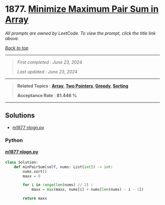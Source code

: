 # 1877. [Minimize Maximum Pair Sum in Array](<https://leetcode.com/problems/minimize-maximum-pair-sum-in-array>)

*All prompts are owned by LeetCode. To view the prompt, click the title link above.*

*[Back to top](<../README.md>)*

------

> *First completed : June 23, 2024*
>
> *Last updated : June 23, 2024*


------

> **Related Topics** : **[Array](<by_topic/Array.md>), [Two Pointers](<by_topic/Two Pointers.md>), [Greedy](<by_topic/Greedy.md>), [Sorting](<by_topic/Sorting.md>)**
>
> **Acceptance Rate** : **81.446 %**


------

## Solutions

- [m1877 nlogn.py](<../my-submissions/m1877 nlogn.py>)
### Python
#### [m1877 nlogn.py](<../my-submissions/m1877 nlogn.py>)
```Python
class Solution:
    def minPairSum(self, nums: List[int]) -> int:
        nums.sort()
        maxx = 0

        for i in range(len(nums) // 2) :
            maxx = max(maxx, nums[i] + nums[len(nums) - i - 1])

        return maxx
```

